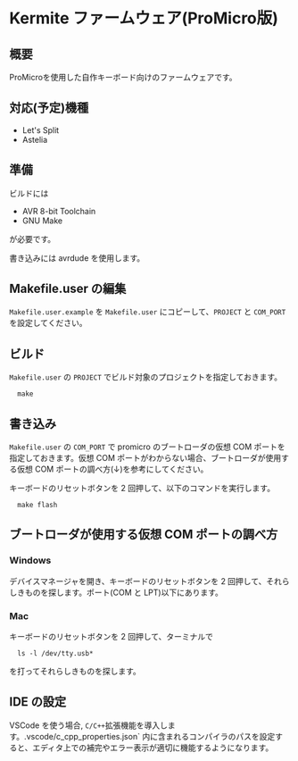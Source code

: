 # Kermite ファームウェア(ProMicro版)

## 概要

ProMicroを使用した自作キーボード向けのファームウェアです。

## 対応(予定)機種
- Let's Split
- Astelia

## 準備

ビルドには

- AVR 8-bit Toolchain
- GNU Make

が必要です。

書き込みには avrdude を使用します。

## Makefile.user の編集

`Makefile.user.example` を `Makefile.user` にコピーして、`PROJECT` と `COM_PORT` を設定してください。

## ビルド

`Makefile.user` の `PROJECT` でビルド対象のプロジェクトを指定しておきます。

```
  make
```

## 書き込み

`Makefile.user` の `COM_PORT` で promicro のブートローダの仮想 COM ポートを指定しておきます。仮想 COM ポートがわからない場合、ブートローダが使用する仮想 COM ポートの調べ方(↓)を参考にしてください。

キーボードのリセットボタンを 2 回押して、以下のコマンドを実行します。

```
  make flash
```

## ブートローダが使用する仮想 COM ポートの調べ方

### Windows

デバイスマネージャを開き、キーボードのリセットボタンを 2 回押して、それらしきものを探します。ポート(COM と LPT)以下にあります。

### Mac

キーボードのリセットボタンを 2 回押して、ターミナルで

```
  ls -l /dev/tty.usb*
```

を打ってそれらしきものを探します。

## IDE の設定

VSCode を使う場合, `C/C++`拡張機能を導入します。.vscode/c_cpp_properties.json` 内に含まれるコンパイラのパスを設定すると、エディタ上での補完やエラー表示が適切に機能するようになります。
